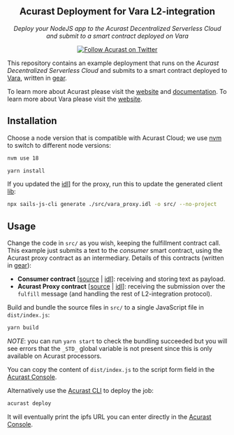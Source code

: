 <h2 align="center">Acurast Deployment for Vara L2-integration</h2>

<p align="center">
  <em>
    Deploy your NodeJS app to the Acurast Decentralized Serverless Cloud and submit to a smart contract deployed on Vara
  </em>
</p>

<p align="center">
  <a href="https://twitter.com/Acurast">
    <img alt="Follow Acurast on Twitter" src="https://img.shields.io/badge/%40Acurast-9f9f9f?style=flat-square&logo=x&labelColor=555"></a>
</p>

This repository contains an example deployment that runs on the _Acurast Decentralized Serverless Cloud_ and submits to a smart contract deployed to [Vara](https://vara.network/), written in [gear](https://gear-tech.io/).

To learn more about Acurast please visit the [website](https://acurast.com/) and [documentation](https://docs.acurast.com/).
To learn more about Vara please visit the [website](https://vara.network/).

## Installation

Choose a node version that is compatible with Acurast Cloud; we use [nvm](https://github.com/nvm-sh/nvm) to switch to different node versions:

```sh
nvm use 18
```

```sh
yarn install
```

If you updated the [idl](./src/vara_proxy.idl)] for the proxy, run this to update the generated client [lib](./src/lib.ts):
```sh
npx sails-js-cli generate ./src/vara_proxy.idl -o src/ --no-project
```

## Usage

Change the code in `src/` as you wish, keeping the fulfillment contract call. This example just submits a text to the _consumer_ smart contract, using the Acurast proxy contract as an intermediary. Details of this contracts (written in [gear](https://gear-tech.io/)):

- **Consumer contract** [[source](https://github.com/Acurast/acurast-substrate/tree/develop/hyperdrive/vara/vara-consumer) | [idl](./src/vara_consumer.idl)]: receiving and storing text as payload.
- **Acurast Proxy contract** [[source](https://github.com/Acurast/acurast-substrate/tree/develop/hyperdrive/vara/vara-proxy) | [idl](./src/vara_proxy.idl)]: receiving the submission over the `fulfill` message (and handling the rest of L2-integration protocol).



Build and bundle the source files in `src/` to a single JavaScript file in `dist/index.js`: 

```sh
yarn build
```

*NOTE*: you can run `yarn start` to check the bundling succeeded but you will see errors that the `_STD_` global variable is not present since this is only available on Acurast processors.

You can copy the content of `dist/index.js` to the script form field in the [Acurast Console](https://console.acurast.com/).

Alternatively use the [Acurast CLI](https://github.com/Acurast/acurast-cli) to deploy the job:

```sh
acurast deploy
```

It will eventually print the ipfs URL you can enter directly in the [Acurast Console](https://console.acurast.com/).
